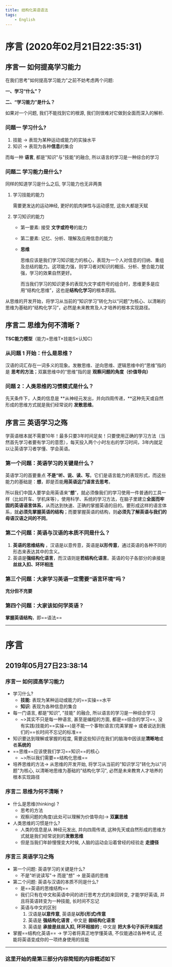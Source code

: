 ```yaml
---
title: 结构化英语语法
tags:
	- English
---
```


# 序言	(2020年02月21日22:35:31)

## 序言一	如何提高学习能力

在我们思考"如何提高学习能力"之前不妨考虑两个问题:

**一、学习“什么”？**

**二、“学习能力”是什么？**

如果对一个问题, 我们不能找到它的根源, 我们则很难对它做到全面而深入的解析.



### 问题一	学习什么?

1.  技能 -> 表现为某种运动或能力的实操水平
2.  知识 -> 表现为各种**信息**的集合

而每一种 **语言**, 都是"知识"与"技能"的融合, 所以语言的学习是一种综合的学习



### 问题二	学习能力是什么?

同样的知道学习是什么之后, 学习能力也无非两类

1.  学习技能的能力

    需要更发达的运动神经, 更好的肌肉弹性与运动感觉, 这些大都是天赋

2.  学习知识的能力

    -   第一要素: 接受 **文字或符号**的能力

    -   第二要素: 记忆、分析、理解及应用信息的能力

    -   **思维**

        思维应该是我们学习知识能力的核心，表现为一个人对信息的归纳、重组及总结的能力。这项能力强，则学习者对知识的概括、分析、整合能力就强，学习的效果自然更好。

        而当我们学习的知识更多的表现为文字或符号的组合时，思维更多是应用“结构化思维”，这也是**结构化学习**的根本原因。

从思维的开发开始，将学习从当前的“知识学习”转化为以“问题”为核心、以清晰的思维为基础的“结构化学习”，必然是未来教育及人才培养的根本实现路径。





## 序言二	思维为何不清晰？

**TSC能力模型**（能力=思维T×技能S×认知C）



### 从问题 1 开始：什么是思维？

汉语的词汇存在一词多义的现象。发散思维、逆向思维、逻辑思维中的“思维”指的是 **思考的方法**；双赢思维中的“思维”指的是 **观察问题的角度（价值导向）**



### 问题 2：人类思维的习惯模式是什么？

先天条件下，人类的信息是 **从神经元发出，并向四周传递，**这种先天或自然形成的思维方式就是我们经常说的 **发散思维**。





## 序言三	英语学习之殇

学英语根本就不需要10年！最多只要3年时间足矣！只要使用正确的学习方法（当然首先学习者要有学习的意愿），每天投入两个小时左右的学习时间，3年内就足以让英语学习者学懂、学会英语。



### 第一个问题：英语学习的关键是什么？

英语学习的首要重点 **不是“听、说、读、写**。它们是语言能力的表现形式，而这些能力的基础是：**想**，即是否能**用英语这门语言去思考**。

所以我们中国人要学会用英语来“**想**”，就必须像我们的学习使用一件普通的工具一样（比如开车、学机床等），使用科学、系统的学习方法，在脑子里建立**全面而牢固的英语语言体系**，从而达到快速、正确的掌握英语的目的。要形成这样的语言体系，就**必须先掌握英语的结构**；而要掌握英语的结构，则**必须先了解英语与我们的母语汉语之间的不同**。



### 第二个问题：英语与汉语的本质不同是什么？

1.  **英语的思维结构** ，汉语是以意传意，英语是**以形传意**，通过英语的各种不同的形态来表达其中的含义。
2.  英语是**强结构化语言**，而汉语则是**若结构化语言**。英语的句子各部分的承接是**丝丝入扣、环环相连**



### 第三个问题：大家学习英语一定需要“语言环境”吗？

**充分但不充要**



### 第四个问题：大家该如何学英语？

**掌握英语结构**，即==语法==



---

# 序言

## 2019年05月27日23:38:14

### 序言一	如何提高学习能力

- 学习什么?
  - **技能**: 表现为某种运动或能力的==实操==水平
  - **知识**: 表现为各种信息的集合
- 每一门语言, 都是"知识", "技能" 的融合, 所以语言的学习是一种综合学习
  - ~>其实不只是每一种语言, 甚至是编程的方面, 都是==综合的学习==, 没有实践(技能的==实操==)是不能一个事物(语言)完美掌握-> 或者说达到我们的==长时间不忘记的标准==
- 知识要达到理解或掌握的程度, 需要这些知识在我们的脑海中因该是**清晰地**或者**系统的**
- ==思维==应该使我们学习==知识==的核心
  - ~>所以我们需要==结构化思维==
- 培养思维的方法-> 从思维的开发开始, 将学习从当前的"知识学习"转化为以"问题"为核心, 以清晰地思维为基础的"结构化学习", 必然是未来教育人才培养的根本实现路径

### 序言二    思维为何不清晰 ?

- 什么是思维(thinking) ?
  - 思考的方法
  - 观察问题的角度(此处可以理解为价值导向)-> **双赢思维**
- 人类思维的习惯是什么?
  - 人类的信息是从 神经元发出, 并向四周传递, 这种先天或自然形成的思维方式就是我们经常说到的**发散思维**
  - 但是当我们年龄慢慢变大时候, 人脑的运动会沿着曾经的经验走 **走捷径**

### 序言三    英语学习之殇

- 第一个问题: 英语学习的关键是什么? 
  - 不是"听说读写"-> 而是"想" -> 是英语的思维
- 第二个问题: 英语与汉语的本质不同是什么?
  - 是==英语的思维结构==
  - 我们只有在中文和英语中间的进行思考方式的来回转变, 才能学好英语, 并且将英语转变为一种技能, 长时间不忘记
  - 英语与中文的区别
    1. 汉语是**以意传意**, 英语是**以形(形式)传意**
    2. 英语是 **强结构化语言** , 中文是 **弱结构化语言**
    3. 英语是 **承接是丝丝入扣, 环环相接的** ; 中文是 **把大多句子拆开来描述**
- 掌握==结构化英语== -> 学习者将真正地学懂英语, 不仅能通过各种考试, 还能将英语变成你的一项终身使用的技能

---
### 这里开始的是第三部分内容简短的内容概述如下
